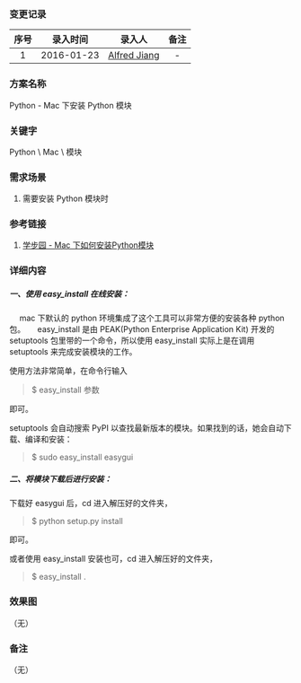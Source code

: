 ### 变更记录

| 序号 | 录入时间 | 录入人 | 备注 |
|:--------:|:--------:|:--------:|:--------:|
| 1 | 2016-01-23 | [Alfred Jiang](https://github.com/viktyz) | - |

### 方案名称

Python - Mac 下安装 Python 模块

### 关键字

Python \ Mac \ 模块

### 需求场景

1. 需要安装 Python 模块时

### 参考链接

1. [学步园 - Mac 下如何安装Python模块](http://www.xuebuyuan.com/2035620.html)

### 详细内容

##### 一、使用 easy_install 在线安装：
　
mac 下默认的 python 环境集成了这个工具可以非常方便的安装各种 python 包。
　
easy_install 是由 PEAK(Python Enterprise Application Kit) 开发的 setuptools 包里带的一个命令，所以使用 easy_install 实际上是在调用 setuptools 来完成安装模块的工作。

使用方法非常简单，在命令行输入

>$ easy_install 参数

即可。

setuptools 会自动搜索 PyPI 以查找最新版本的模块。如果找到的话，她会自动下载、编译和安装：

>$ sudo easy_install easygui

##### 二、将模块下载后进行安装：

下载好 easygui 后，cd 进入解压好的文件夹，

>$ python setup.py install

即可。

或者使用 easy_install 安装也可，cd 进入解压好的文件夹，

>$ easy_install .

### 效果图
（无）

### 备注
（无）